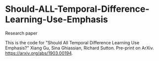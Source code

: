 # Should-ALL-Temporal-Difference-Learning-Use-Emphasis
Research paper

This is the code for "Should All Temporal Difference Learning Use Emphasis?" Xiang Gu, Sina Ghiassian, Richard Sutton.
Pre-print on ArXiv. https://arxiv.org/abs/1903.00194.

